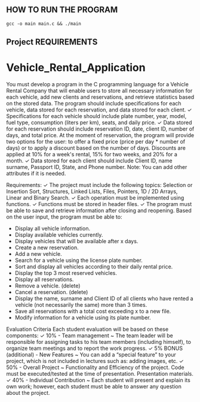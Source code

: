 ## HOW TO RUN THE PROGRAM
```console
gcc -o main main.c && ./main
```

## Project REQUIREMENTS

# Vehicle_Rental_Application

You must develop a program in the C programming language for a Vehicle Rental Company that
will enable users to store all necessary information for each vehicle, add new clients and
reservations, and retrieve statistics based on the stored data. The program should include
specifications for each vehicle, data stored for each reservation, and data stored for each client.
✓ Specifications for each vehicle should include plate number, year, model, fuel type,
consumption (liters per km), seats, and daily price.
✓ Data stored for each reservation should include reservation ID, date, client ID, number of
days, and total price. At the moment of reservation, the program will provide two options
for the user: to offer a fixed price (price per day * number of days) or to apply a discount
based on the number of days. Discounts are applied at 10% for a week's rental, 15% for
two weeks, and 20% for a month.
✓ Data stored for each client should include Client ID, name surname, Passport ID, State,
and Phone number.
Note: You can add other attributes if it is needed.

Requirements:
✓ The project must include the following topics: Selection or Insertion Sort, Structures,
Linked Lists, Files, Pointers, 1D / 2D Arrays, Linear and Binary Search.
✓ Each operation must be implemented using functions.
✓ Functions must be stored in header files.
✓ The program must be able to save and retrieve information after closing and reopening.
Based on the user input, the program must be able to:
- Display all vehicle information.
- Display available vehicles currently.
- Display vehicles that will be available after x days.
- Create a new reservation.
- Add a new vehicle.
- Search for a vehicle using the license plate number.
- Sort and display all vehicles according to their daily rental price.
- Display the top 3 most reserved vehicles.
- Display all reservations.
- Remove a vehicle. (delete)
- Cancel a reservation. (delete)
- Display the name, surname and Client ID of all clients who have rented a vehicle (not
necessarily the same) more than 3 times.
- Save all reservations with a total cost exceeding x to a new file.
- Modify information for a vehicle using its plate number.

Evaluation Criteria
Each student evaluation will be based on these components:
✓ 10% - Team management ~ The team leader will be responsible for assigning tasks to his
team members (including himself), to organize team meetings and to report the work
progress.
✓ 5% BONUS (additional) - New Features ~ You can add a “special feature” to your project,
which is not included in lectures such as: adding images, etc.
✓ 50% - Overall Project ~ Functionality and Efficiency of the project. Code must be
executed/tested at the time of presentation. Presentation materials.
✓ 40% - Individual Contribution ~ Each student will present and explain its own work;
however, each student must be able to answer any question about the project.
